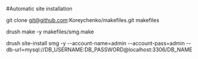 #Automatic site installation

git clone git@github.com:Koreychenko/makefiles.git makefiles

drush make -y makefiles/smg.make

drush site-install smg -y --account-name=admin --account-pass=admin --db-url=mysql://DB_USERNAME:DB_PASSWORD@localhost:3306/DB_NAME
